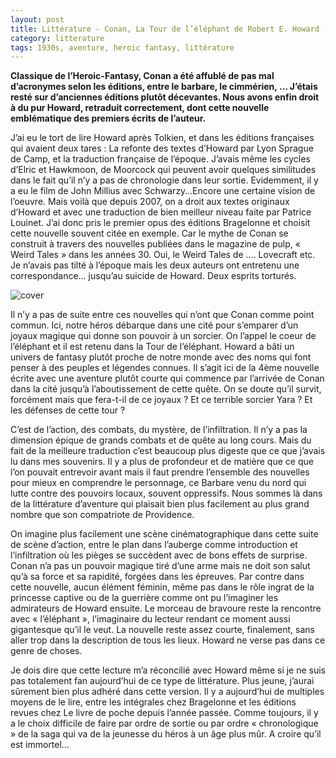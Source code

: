 ```yaml
---
layout: post
title: Littérature - Conan, La Tour de l’éléphant de Robert E. Howard (1933)
category: litterature
tags: 1930s, aventure, heroic fantasy, littérature
---
```


**Classique de l’Heroic-Fantasy, Conan a été affublé de pas mal d’acronymes selon les éditions, entre le barbare, le cimmérien, … J’étais resté sur d’anciennes éditions plutôt décevantes. Nous avons enfin droit à du pur Howard, retraduit correctement, dont cette nouvelle emblématique des premiers écrits de l’auteur.**

J’ai eu le tort de lire Howard après Tolkien, et dans les éditions françaises qui avaient deux tares : La refonte des textes d’Howard par Lyon Sprague de Camp, et la traduction française de l’époque. J’avais même les cycles d’Elric et Hawkmoon, de Moorcock qui peuvent avoir quelques similitudes dans le fait qu’il n’y a pas de chronologie dans leur sortie. Evidemment, il y a eu le film de John Millius avec Schwarzy…Encore une certaine vision de l’oeuvre. Mais voilà que depuis 2007, on a droit aux textes originaux d’Howard et avec une traduction de bien meilleur niveau faite par Patrice Louinet. J’ai donc pris le premier opus des éditions Bragelonne et choisit cette nouvelle souvent citée en exemple. Car le mythe de Conan se construit à travers des nouvelles publiées dans le magazine de pulp, « Weird Tales » dans les années 30. Oui, le Weird Tales de …. Lovecraft etc. Je n’avais pas tilté à l’époque mais les deux auteurs ont entretenu une correspondance… jusqu’au suicide de Howard. Deux esprits torturés.

![cover](https://filedn.eu/llqi9IBxlYouGRXYG2xlROb/img/2020/conan.jpg)

Il n’y a pas de suite entre ces nouvelles qui n’ont que Conan comme point commun. Ici, notre héros débarque dans une cité pour s’emparer d’un joyaux magique qui donne son pouvoir à un sorcier. On l’appel le coeur de l’éléphant et il est retenu dans la Tour de l’éléphant. Howard a bâti un univers de fantasy plutôt proche de notre monde avec des noms qui font penser à des peuples et légendes connues. Il s’agit ici de la 4ème nouvelle écrite avec une aventure plutôt courte qui commence par l’arrivée de Conan dans la cité jusqu’à l’aboutissement de cette quête. On se doute qu’il survit, forcément mais que fera-t-il de ce joyaux ? Et ce terrible sorcier Yara ? Et les défenses de cette tour ? 

C’est de l’action, des combats, du mystère, de l’infiltration. Il n’y a pas la dimension épique de grands combats et de quête au long cours. Mais du fait de la meilleure traduction c’est beaucoup plus digeste que ce que j’avais lu dans mes souvenirs. Il y a plus de profondeur et de matière que ce que l’on pouvait entrevoir avant mais il faut prendre l’ensemble des nouvelles pour mieux en comprendre le personnage, ce Barbare venu du nord qui lutte contre des pouvoirs locaux, souvent oppressifs. Nous sommes là dans de la littérature d’aventure qui plaisait bien plus facilement au plus grand nombre que son compatriote de Providence. 

On imagine plus facilement une scène cinématographique dans cette suite de scène d’action, entre le plan dans l’auberge comme introduction et l’infiltration où les pièges se succèdent avec de bons effets de surprise. Conan n’a pas un pouvoir magique tiré d’une arme mais ne doit son salut qu’à sa force et sa rapidité, forgées dans les épreuves. Par contre dans cette nouvelle, aucun élément féminin, même pas dans le rôle ingrat de la princesse captive ou de la guerrière comme ont pu l’imaginer les admirateurs de Howard ensuite. Le morceau de bravoure reste la rencontre avec « l’éléphant », l’imaginaire du lecteur rendant ce moment aussi gigantesque qu’il le veut. La nouvelle reste assez courte, finalement, sans aller trop dans la description de tous les lieux. Howard ne verse pas dans ce genre de choses.

Je dois dire que cette lecture m’a réconcilié avec Howard même si je ne suis pas totalement fan aujourd’hui de ce type de littérature. Plus jeune, j’aurai sûrement bien plus adhéré dans cette version. Il y a aujourd’hui de multiples moyens de le lire, entre les intégrales chez Bragelonne et les éditions revues chez Le livre de poche depuis l’année passée. Comme toujours, il y a le choix difficile de faire par ordre de sortie ou par ordre « chronologique » de la saga qui va de la jeunesse du héros à un âge plus mûr. A croire qu’il est immortel…
